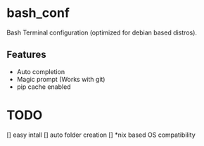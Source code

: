 bash_conf
=========
Bash Terminal configuration (optimized for debian based distros).

Features
--------
* Auto completion
* Magic prompt (Works with git)
* pip cache enabled



TODO
====
[] easy intall
[] auto folder creation
[] *nix based OS compatibility



